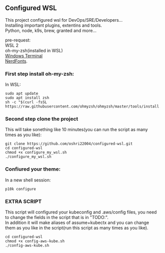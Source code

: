 ## Configured WSL

This project configured wsl for DevOps/SRE/Developers...  
Installing important plugins, extentins and tools.  
Python, node, k9s, brew, granted and more...  

pre-request:  
WSL 2  
oh-my-zsh(installed in WSL)  
[Windows Terminal](https://apps.microsoft.com/detail/9n0dx20hk701?rtc=1&hl=he-il&gl=IL)  
[NerdFonts](https://github.com/romkatv/dotfiles-public/tree/master/.local/share/fonts/NerdFonts).    

### First step install oh-my-zsh:  
In WSL:  
```
sudo apt update
sudo apt install zsh
sh -c "$(curl -fsSL https://raw.githubusercontent.com/ohmyzsh/ohmyzsh/master/tools/install.sh)"
```

### Second step clone the project  
This will take sonething like 10 minutes(you can run the script as many times as you like):  
```
git clone https://github.com/oshri22004/configured-wsl.git
cd configured-wsl
chmod +x configure_my_wsl.sh
./configure_my_wsl.sh
```

### Confiured your theme:  
In a new shell session:
```
p10k configure
```  

### EXTRA SCRIPT
This script will configured your kubeconfig and .aws/config files, you need to change the fields in the script that is in "TODO:".  
In addition it will make aliases of assume+kubectx and you can change them as you like in the script(run this script as many times as you like).  
```
cd configured-wsl
chmod +x config-aws-kube.sh
./config-aws-kube.sh
```